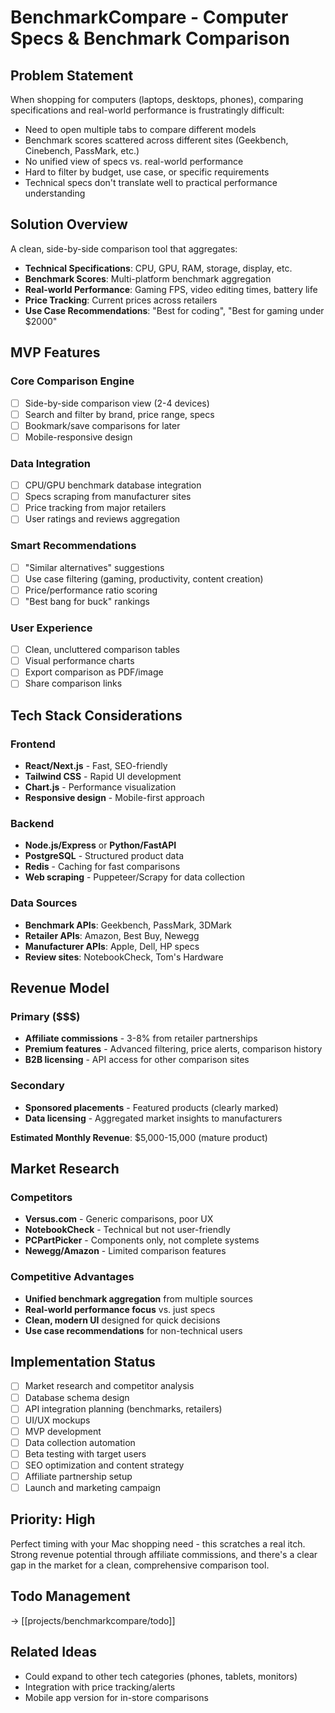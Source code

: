 # BenchmarkCompare - Computer Specs & Benchmark Comparison

## Problem Statement

When shopping for computers (laptops, desktops, phones), comparing specifications and real-world performance is frustratingly difficult:
- Need to open multiple tabs to compare different models
- Benchmark scores scattered across different sites (Geekbench, Cinebench, PassMark, etc.)
- No unified view of specs vs. real-world performance
- Hard to filter by budget, use case, or specific requirements
- Technical specs don't translate well to practical performance understanding

## Solution Overview

A clean, side-by-side comparison tool that aggregates:
- **Technical Specifications**: CPU, GPU, RAM, storage, display, etc.
- **Benchmark Scores**: Multi-platform benchmark aggregation
- **Real-world Performance**: Gaming FPS, video editing times, battery life
- **Price Tracking**: Current prices across retailers
- **Use Case Recommendations**: "Best for coding", "Best for gaming under $2000"

## MVP Features

### Core Comparison Engine
- [ ] Side-by-side comparison view (2-4 devices)
- [ ] Search and filter by brand, price range, specs
- [ ] Bookmark/save comparisons for later
- [ ] Mobile-responsive design

### Data Integration
- [ ] CPU/GPU benchmark database integration
- [ ] Specs scraping from manufacturer sites
- [ ] Price tracking from major retailers
- [ ] User ratings and reviews aggregation

### Smart Recommendations
- [ ] "Similar alternatives" suggestions
- [ ] Use case filtering (gaming, productivity, content creation)
- [ ] Price/performance ratio scoring
- [ ] "Best bang for buck" rankings

### User Experience
- [ ] Clean, uncluttered comparison tables
- [ ] Visual performance charts
- [ ] Export comparison as PDF/image
- [ ] Share comparison links

## Tech Stack Considerations

### Frontend
- **React/Next.js** - Fast, SEO-friendly
- **Tailwind CSS** - Rapid UI development
- **Chart.js** - Performance visualization
- **Responsive design** - Mobile-first approach

### Backend
- **Node.js/Express** or **Python/FastAPI**
- **PostgreSQL** - Structured product data
- **Redis** - Caching for fast comparisons
- **Web scraping** - Puppeteer/Scrapy for data collection

### Data Sources
- **Benchmark APIs**: Geekbench, PassMark, 3DMark
- **Retailer APIs**: Amazon, Best Buy, Newegg
- **Manufacturer APIs**: Apple, Dell, HP specs
- **Review sites**: NotebookCheck, Tom's Hardware

## Revenue Model

### Primary ($$$)
- **Affiliate commissions** - 3-8% from retailer partnerships
- **Premium features** - Advanced filtering, price alerts, comparison history
- **B2B licensing** - API access for other comparison sites

### Secondary
- **Sponsored placements** - Featured products (clearly marked)
- **Data licensing** - Aggregated market insights to manufacturers

**Estimated Monthly Revenue**: $5,000-15,000 (mature product)

## Market Research

### Competitors
- **Versus.com** - Generic comparisons, poor UX
- **NotebookCheck** - Technical but not user-friendly
- **PCPartPicker** - Components only, not complete systems
- **Newegg/Amazon** - Limited comparison features

### Competitive Advantages
- **Unified benchmark aggregation** from multiple sources
- **Real-world performance focus** vs. just specs
- **Clean, modern UI** designed for quick decisions
- **Use case recommendations** for non-technical users

## Implementation Status

- [ ] Market research and competitor analysis
- [ ] Database schema design
- [ ] API integration planning (benchmarks, retailers)
- [ ] UI/UX mockups
- [ ] MVP development
- [ ] Data collection automation
- [ ] Beta testing with target users
- [ ] SEO optimization and content strategy
- [ ] Affiliate partnership setup
- [ ] Launch and marketing campaign

## Priority: High

Perfect timing with your Mac shopping need - this scratches a real itch. Strong revenue potential through affiliate commissions, and there's a clear gap in the market for a clean, comprehensive comparison tool.

## Todo Management
→ [[projects/benchmarkcompare/todo]]

## Related Ideas
- Could expand to other tech categories (phones, tablets, monitors)
- Integration with price tracking/alerts
- Mobile app version for in-store comparisons